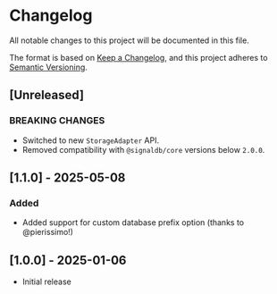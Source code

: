 # Changelog

All notable changes to this project will be documented in this file.

The format is based on [Keep a Changelog](https://keepachangelog.com/en/1.1.0/),
and this project adheres to [Semantic Versioning](https://semver.org/spec/v2.0.0.html).

## [Unreleased]

### BREAKING CHANGES

* Switched to new `StorageAdapter` API.
* Removed compatibility with `@signaldb/core` versions below `2.0.0`.

## [1.1.0] - 2025-05-08

### Added

* Added support for custom database prefix option (thanks to @pierissimo!)

## [1.0.0] - 2025-01-06

* Initial release
